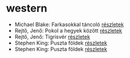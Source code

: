 # western

- Michael Blake: Farkasokkal táncoló [részletek](../_details/Michael%20Blake.md#id_721)
- Rejtő, Jenő: Pokol a hegyek között [részletek](../_details/Rejt%C5%91%2C%20Jen%C5%91.md#id_150)
- Rejtő, Jenő: Tigrisvér [részletek](../_details/Rejt%C5%91%2C%20Jen%C5%91.md#id_152)
- Stephen King: Puszta földek [részletek](../_details/Stephen%20King.md#id_545)
- Stephen King: Puszta földek [részletek](../_details/Stephen%20King.md#id_845)